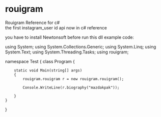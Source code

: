 # rouigram
Rouigram Reference for c#  
the first instagram_user id api now in c# reference

you have to install Newtonsoft before run this dll 
example code:


using System;
using System.Collections.Generic;
using System.Linq;
using System.Text;
using System.Threading.Tasks;
using rouigram;

namespace Test
{
    class Program
    {
    
        static void Main(string[] args)
        {
            rouigram.rouigram r = new rouigram.rouigram();
            
            Console.WriteLine(r.biography("mazdakpak"));
            
        }
    }
}

